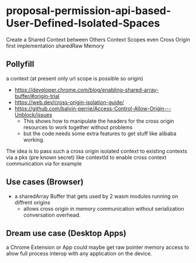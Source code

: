 # proposal-permission-api-based-User-Defined-Isolated-Spaces
Create a Shared Context between Others Context Scopes even Cross Origin first implementation sharedRaw Memory

## Pollyfill
a context (at present only url scope is possible so origin)

- https://developer.chrome.com/blog/enabling-shared-array-buffer/#origin-trial
- https://web.dev/cross-origin-isolation-guide/
- https://github.com/balvin-perrie/Access-Control-Allow-Origin---Unblock/issues
  - This shows how to manipulate the headers for the cross origin resources to work together without problems
  - but the code needs some extra features to get stuff like alibaba working.

The idea is to pass such a cross origin isolated context to existing contexts via a pks (pre known secret) like contextId to enable cross context communication via for example 

## Use cases (Browser)
- a sharedArray Buffer that gets used by 2 wasm modules running on diffrent origins
  - allows cross origin in memory communication without serialization conversation overhead.

## Dream use case (Desktop Apps)
a Chrome Extension or App could maybe get raw pointer memory access to allow full process interop with any application on the device.
